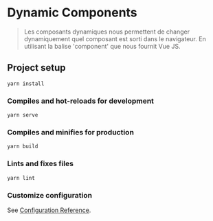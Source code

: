 # Dynamic Components

>Les composants dynamiques nous permettent de changer dynamiquement quel composant est sorti dans le navigateur. En utilisant la balise 'component' que nous fournit Vue JS. 

## Project setup
```
yarn install
```

### Compiles and hot-reloads for development
```
yarn serve
```

### Compiles and minifies for production
```
yarn build
```

### Lints and fixes files
```
yarn lint
```

### Customize configuration
See [Configuration Reference](https://cli.vuejs.org/config/).
